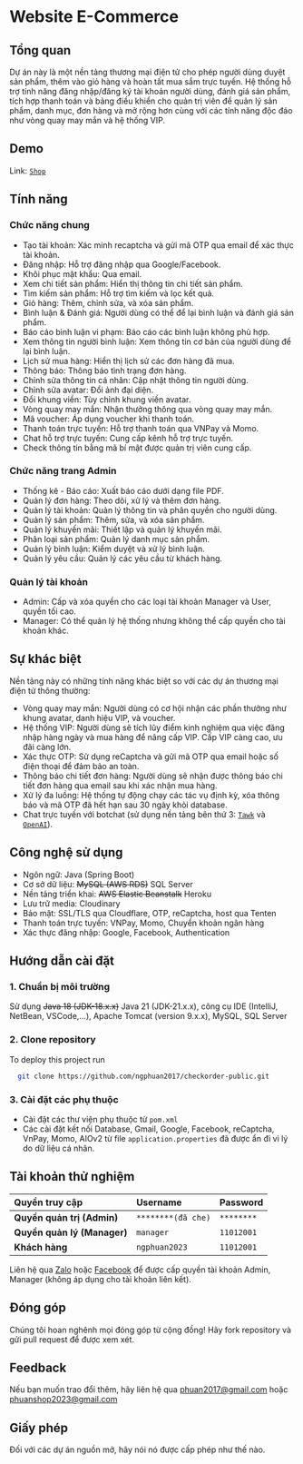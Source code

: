 
# Website E-Commerce



## Tổng quan

Dự án này là một nền tảng thương mại điện tử cho phép người dùng duyệt sản phẩm, thêm vào giỏ hàng và hoàn tất mua sắm trực tuyến. Hệ thống hỗ trợ tính năng đăng nhập/đăng ký tài khoản người dùng, đánh giá sản phẩm, tích hợp thanh toán và bảng điều khiển cho quản trị viên để quản lý sản phẩm, danh mục, đơn hàng và mở rộng hơn cùng với các tính năng độc đáo như vòng quay may mắn và hệ thống VIP.

## Demo

Link: [`Shop`](https://dichvutaikhoan.online/)

## Tính năng

### Chức năng chung
- Tạo tài khoản: Xác minh recaptcha và gửi mã OTP qua email để xác thực tài khoản.
- Đăng nhập: Hỗ trợ đăng nhập qua Google/Facebook.
- Khôi phục mật khẩu: Qua email.
- Xem chi tiết sản phẩm: Hiển thị thông tin chi tiết sản phẩm.
- Tìm kiếm sản phẩm: Hỗ trợ tìm kiếm và lọc kết quả.
- Giỏ hàng: Thêm, chỉnh sửa, và xóa sản phẩm.
- Bình luận & Đánh giá: Người dùng có thể để lại bình luận và đánh giá sản phẩm.
- Báo cáo bình luận vi phạm: Báo cáo các bình luận không phù hợp.
- Xem thông tin người bình luận: Xem thông tin cơ bản của người dùng để lại bình luận.
- Lịch sử mua hàng: Hiển thị lịch sử các đơn hàng đã mua.
- Thông báo: Thông báo tình trạng đơn hàng.
- Chỉnh sửa thông tin cá nhân: Cập nhật thông tin người dùng.
- Chỉnh sửa avatar: Đổi ảnh đại diện.
- Đổi khung viền: Tùy chỉnh khung viền avatar.
- Vòng quay may mắn: Nhận thưởng thông qua vòng quay may mắn.
- Mã voucher: Áp dụng voucher khi thanh toán.
- Thanh toán trực tuyến: Hỗ trợ thanh toán qua VNPay và Momo.
- Chat hỗ trợ trực tuyến: Cung cấp kênh hỗ trợ trực tuyến.
- Check thông tin bằng mã bí mật được quản trị viên cung cấp.
### Chức năng trang Admin
- Thống kê - Báo cáo: Xuất báo cáo dưới dạng file PDF.
- Quản lý đơn hàng: Theo dõi, xử lý và thêm đơn hàng.
- Quản lý tài khoản: Quản lý thông tin và phân quyền cho người dùng.
- Quản lý sản phẩm: Thêm, sửa, và xóa sản phẩm.
- Quản lý khuyến mãi: Thiết lập và quản lý khuyến mãi.
- Phân loại sản phẩm: Quản lý danh mục sản phẩm.
- Quản lý bình luận: Kiểm duyệt và xử lý bình luận.
- Quản lý yêu cầu: Quản lý các yêu cầu từ khách hàng.
### Quản lý tài khoản
- Admin: Cấp và xóa quyền cho các loại tài khoản Manager và User, quyền tối cao.
- Manager: Có thể quản lý hệ thống nhưng không thể cấp quyền cho tài khoản khác.

## Sự khác biệt

Nền tảng này có những tính năng khác biệt so với các dự án thương mại điện tử thông thường:

- Vòng quay may mắn: Người dùng có cơ hội nhận các phần thưởng như khung avatar, danh hiệu VIP, và voucher.
- Hệ thống VIP: Người dùng sẽ tích lũy điểm kinh nghiệm qua việc đăng nhập hàng ngày và mua hàng để nâng cấp VIP. Cấp VIP càng cao, ưu đãi càng lớn.
- Xác thực OTP: Sử dụng reCaptcha và gửi mã OTP qua email hoặc số điện thoại để đảm bảo an toàn.
- Thông báo chi tiết đơn hàng: Người dùng sẽ nhận được thông báo chi tiết đơn hàng qua email sau khi xác nhận mua hàng.
- Xử lý đa luồng: Hệ thống tự động chạy các tác vụ định kỳ, xóa thông báo và mã OTP đã hết hạn sau 30 ngày khỏi database.
- Chat trực tuyến với botchat (sử dụng nền tảng bên thứ 3: [`Tawk`](https://tawk.to/) và [`OpenAI`](https://openai.com/)).

## Công nghệ sử dụng

- Ngôn ngữ: Java (Spring Boot)
- Cơ sở dữ liệu: ~~MySQL (AWS RDS)~~ SQL Server
- Nền tảng triển khai: ~~AWS Elastic Beanstalk~~ Heroku
- Lưu trữ media: Cloudinary
- Bảo mật: SSL/TLS qua Cloudflare, OTP, reCaptcha, host qua Tenten
- Thanh toán trực tuyến: VNPay, Momo, Chuyển khoản ngân hàng
- Xác thực đăng nhập: Google, Facebook, Authentication

## Hướng dẫn cài đặt

### 1. Chuẩn bị môi trường
Sử dụng ~~Java 18 (JDK-18.x.x)~~ Java 21 (JDK-21.x.x), công cụ IDE (IntelliJ, NetBean, VSCode,...), Apache Tomcat (version 9.x.x), MySQL, SQL Server
### 2. Clone repository
To deploy this project run

```bash
  git clone https://github.com/ngphuan2017/checkorder-public.git
```
### 3. Cài đặt các phụ thuộc
- Cài đặt các thư viện phụ thuộc từ `pom.xml`
- Các cài đặt kết nối Database, Gmail, Google, Facebook, reCaptcha, VnPay, Momo, AIOv2 từ file `application.properties` đã được ẩn đi vì lý do dữ liệu cá nhân.

## Tài khoản thử nghiệm

| Quyền truy cập | Username           | Password                       |
| :-------- |:-------------------| :-------------------------------- |
| **Quyền quản trị (Admin)**      | `********(đã che)` | `********` |
| **Quyền quản lý (Manager)**      | `manager`          | `11012001` |
| **Khách hàng**      | `ngphuan2023`      | `11012001` |

Liên hệ qua [Zalo](https://zalo.me/0941622670) hoặc [Facebook](https://fb.com/11012001an) để được cấp quyền tài khoản Admin, Manager (không áp dụng cho tài khoản liên kết).

## Đóng góp

Chúng tôi hoan nghênh mọi đóng góp từ cộng đồng! Hãy fork repository và gửi pull request để được xem xét.

## Feedback

Nếu bạn muốn trao đổi thêm, hãy liên hệ qua phuan2017@gmail.com hoặc phuanshop2023@gmail.com

## Giấy phép

Đối với các dự án nguồn mở, hãy nói nó được cấp phép như thế nào.

